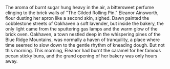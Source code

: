 The aroma of burnt sugar hung heavy in the air, a bittersweet perfume clinging to the brick walls of "The Gilded Rolling Pin."  Eleanor Ainsworth, flour dusting her apron like a second skin, sighed. Dawn painted the cobblestone streets of Oakhaven a soft lavender, but inside the bakery, the only light came from the sputtering gas lamps and the warm glow of the brick oven.  Oakhaven, a town nestled deep in the whispering pines of the Blue Ridge Mountains, was normally a haven of tranquility, a place where time seemed to slow down to the gentle rhythm of kneading dough.  But not this morning. This morning, Eleanor had burnt the caramel for her famous pecan sticky buns, and the grand opening of her bakery was only hours away.
